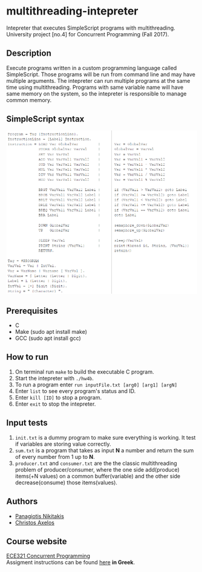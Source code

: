 # multithreading-intepreter
Intepreter that executes SimpleScript programs with multithreading. University project [no.4] for Concurrent Programming (Fall 2017).

## Description
Execute programs written in a custom programming language called SimpleScript. Those programs will be run from command line and may have multiple arguments. The intepreter can run multiple programs at the same time using multithreading. Programs with same variable name will have same memory on the system, so the intepreter is responsible to manage common memory.

## SimpleScript syntax
![SimpleScript syntax](https://github.com/pnikitakis/multithreading-intepreter/blob/main/SimpleScript_syntax.png)

## Prerequisites
- C
- Make (sudo apt install make)
- GCC (sudo apt install gcc)

## How to run
1. On terminal run `make` to build the executable C program.  
2. Start the intepreter with `./hw4b`.
3. To run a program enter `run inputFile.txt [arg0] [arg1] [argN]`
4. Enter `list` to see every program's status and ID.
5. Enter `kill [ID]` to stop a program.
6. Enter `exit` to stop the intepreter.

## Input tests
1. `init.txt` is a dummy program to make sure everything is working. It test if variables are storing value correctly.
2. `sum.txt` is a program that takes as input **N** a number and return the sum of every number from 1 up to **N**.
3. `producer.txt` and `consumer.txt` are the the classic multithreading problem of producer/consumer, where the one side add(produce) items(+N values) on a common buffer(variable) and the other side decrease(consume) those items(values).

## Authors
- [Panagiotis Nikitakis](https://www.linkedin.com/in/panagiotis-nikitakis/)
- [Christos Axelos](https://linkedin.com/in/christos-axelos-748386149)

## Course website
[ECE321 Concurrent Programming](https://www.e-ce.uth.gr/studies/undergraduate/courses/ece321/?lang=en)  
Assigment instructions can be found [here](https://github.com/pnikitakis/multithreading-intepreter/blob/main/assigment_instructions_GR.pdf) **in Greek**.
